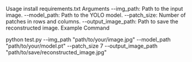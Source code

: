 Usage
install requirements.txt
Arguments
--img_path: Path to the input image.
--model_path: Path to the YOLO model.
--patch_size: Number of patches in rows and columns. 
--output_image_path: Path to save the reconstructed image.
Example Command

python test.py --img_path "path/to/your/image.jpg" --model_path "path/to/your/model.pt" --patch_size 7 --output_image_path "path/to/save/reconstructed_image.jpg"
